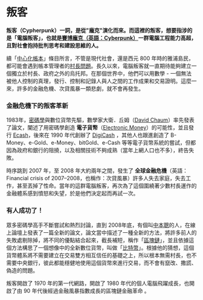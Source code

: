 # 叛客

**叛客（Cypherpunk）一詞，是從"龐克"演化而來。而這裡的叛客，想要指涉的是「電腦叛客」，也就是**[**賽博龐克（英語：Cyberpunk）**](https://zh.wikipedia.org/wiki/%E8%B5%9B%E5%8D%9A%E6%9C%8B%E5%85%8B)**一群電腦工程能力高超，且對社會抱持批判思考和建設思維的人。**

續「[中心化帳本](zhong-xin-hua-ben.md)」條目所言，不管是現代社會，還是西元 800 年時的雅浦島民，都可能會遇到帳本管理者的[村長問題](zhong-xin-hua-ben.md#cun-le)。長久以來，電腦叛客就一直期待能夠建立一個獨立於村長、政府之外的烏托邦。在那個世界中，他們可以用數學 - 一個無法被他人控制的真理，發行、控制和記錄人與人之間的工作成果和交易證明。這麼一來，許多的金融危機、次貸風暴一類悲劇，就不會再發生。

### 金融危機下的叛客革新

1983年，[密碼學](blockchain-dev/cryptography/)與數位貨幣先驅，數學家大衛．丘姆（[David Chaum](https://en.wikipedia.org/wiki/David\_Chaum)）率先發表了論文，闡述了用密碼學創造 **電子貨幣**（[Electronic Money](https://en.wikipedia.org/wiki/Digital\_currency)）的可能性，並且發行 [Ecash](https://en.wikipedia.org/wiki/Ecash)，後來在 1990 年代創辦了 [DigiCash](https://en.wikipedia.org/wiki/DigiCash) ，其他人也跟進創造了 B-Money、e-Gold、e-Money、bitGold、e-Cash 等等電子貨幣系統的嘗試，但都因為政府和銀行的阻撓，以及相關技術不夠成熟（當年上網人口也不多），終告失敗。

時序跳到 2007 年，至 2008 年大約兩年之間，發生了 **全球金融危機**（英語：Financial crisis of 2007–2008，也稱作：次貸風暴）許多人失去家庭，失去工作，甚至丟掉了性命。當年的這群電腦叛客，再次為了這個圍繞著少數村長運作的金融體系感到憤怒和失望，於是他們決定起而再試一次。

### 有人成功了！

眾多密碼學高手不斷嘗試和熱烈討論，直到 2008年底，有個叫[中本聰](Satoshi-Nakamoto/)的人，在線上論壇上發表了一篇全新的論文，論文當中描述了一種全新的方法，將許多前人的失敗處剔除掉，將不同的優點結合起來，截長補短，稱作「[區塊鏈](chain.md)」，並且依據這個方法構思了一個想像中的全新數位貨幣，叫做「[比特幣](bi-te.md)」。根據他的猜想，這個貨幣體系將不需要建立在交易雙方相互信任的基礎之上，所以根本無需村長，也不需要中央銀行，彼此都能穩健地使用這個貨幣來進行交易，而不會有竄改、撒謊、偽造的問題。

叛客開啟了 1970 年的第一代網路，開啟了 1980 年代的個人電腦飛躍成長，也開啟了由 90 年代後經過金融風暴指數成長的區塊鏈金融革命 。

